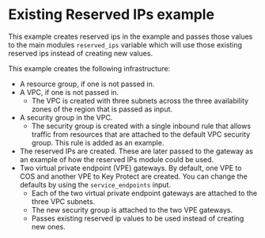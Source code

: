 # Existing Reserved IPs example

This example creates reserved ips in the example and passes those values to the main modules `reserved_ips` variable which will use those existing reserved ips instead of creating new values.

This example creates the following infrastructure:
- A resource group, if one is not passed in.
- A VPC, if one is not passed in.
    - The VPC is created with three subnets across the three availability zones of the region that is passed as input.
- A security group in the VPC.
    - The security group is created with a single inbound rule that allows traffic from resources that are attached to the default VPC security group. This rule is added as an example.
- The reserved IPs are created. These are later passed to the gateway as an example of how the reserved IPs module could be used.
- Two virtual private endpoint (VPE) gateways. By default, one VPE to COS and another VPE to Key Protect are created. You can change the defaults by using the `service_endpoints` input.
    - Each of the two virtual private endpoint gateways are attached to the three VPC subnets.
    - The new security group is attached to the two VPE gateways.
    - Passes existing reserved ip values to be used instead of creating new ones.
